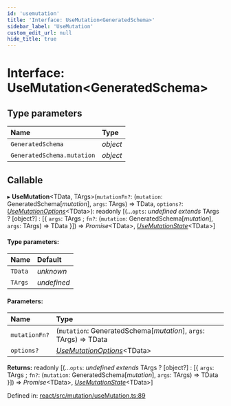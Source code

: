 ```yaml
---
id: 'usemutation'
title: 'Interface: UseMutation<GeneratedSchema>'
sidebar_label: 'UseMutation'
custom_edit_url: null
hide_title: true
---
```


# Interface: UseMutation<GeneratedSchema\>

## Type parameters

| Name                       | Type     |
| :------------------------- | :------- |
| `GeneratedSchema`          | _object_ |
| `GeneratedSchema.mutation` | _object_ |

## Callable

▸ **UseMutation**<TData, TArgs\>(`mutationFn?`: (`mutation`: GeneratedSchema[*mutation*], `args`: TArgs) => TData, `options?`: [_UseMutationOptions_](usemutationoptions.md)<TData\>): readonly [(...`opts`: _undefined_ _extends_ TArgs ? [object?] : [{ `args`: TArgs ; `fn?`: (`mutation`: GeneratedSchema[*mutation*], `args`: TArgs) => TData }]) => _Promise_<TData\>, [_UseMutationState_](usemutationstate.md)<TData\>]

#### Type parameters:

| Name    | Default     |
| :------ | :---------- |
| `TData` | _unknown_   |
| `TArgs` | _undefined_ |

#### Parameters:

| Name          | Type                                                              |
| :------------ | :---------------------------------------------------------------- |
| `mutationFn?` | (`mutation`: GeneratedSchema[*mutation*], `args`: TArgs) => TData |
| `options?`    | [_UseMutationOptions_](usemutationoptions.md)<TData\>             |

**Returns:** readonly [(...`opts`: _undefined_ _extends_ TArgs ? [object?] : [{ `args`: TArgs ; `fn?`: (`mutation`: GeneratedSchema[*mutation*], `args`: TArgs) => TData }]) => _Promise_<TData\>, [_UseMutationState_](usemutationstate.md)<TData\>]

Defined in: [react/src/mutation/useMutation.ts:89](https://github.com/gqless/gqless/blob/master/packages/react/src/mutation/useMutation.ts#L89)
